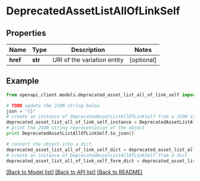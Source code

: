 # DeprecatedAssetListAllOfLinkSelf


## Properties
Name | Type | Description | Notes
------------ | ------------- | ------------- | -------------
**href** | **str** | URI of the variation entity | [optional] 

## Example

```python
from openapi_client.models.deprecated_asset_list_all_of_link_self import DeprecatedAssetListAllOfLinkSelf

# TODO update the JSON string below
json = "{}"
# create an instance of DeprecatedAssetListAllOfLinkSelf from a JSON string
deprecated_asset_list_all_of_link_self_instance = DeprecatedAssetListAllOfLinkSelf.from_json(json)
# print the JSON string representation of the object
print DeprecatedAssetListAllOfLinkSelf.to_json()

# convert the object into a dict
deprecated_asset_list_all_of_link_self_dict = deprecated_asset_list_all_of_link_self_instance.to_dict()
# create an instance of DeprecatedAssetListAllOfLinkSelf from a dict
deprecated_asset_list_all_of_link_self_form_dict = deprecated_asset_list_all_of_link_self.from_dict(deprecated_asset_list_all_of_link_self_dict)
```
[[Back to Model list]](../README.md#documentation-for-models) [[Back to API list]](../README.md#documentation-for-api-endpoints) [[Back to README]](../README.md)


